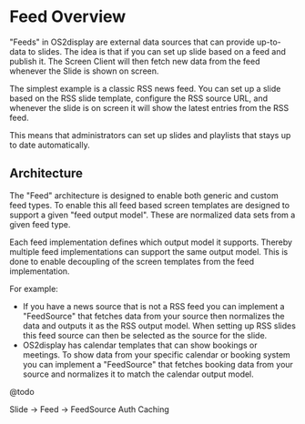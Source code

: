 # Feed Overview

"Feeds" in OS2display are external data sources that can provide up-to-data to slides. The idea is that if you can set 
up slide based on a feed and publish it. The Screen Client will then fetch new data from the feed whenever the Slide is 
shown on screen.

The simplest example is a classic RSS news feed. You can set up a slide based on the RSS slide template, configure the 
RSS source URL, and whenever the slide is on screen it will show the latest entries from the RSS feed.

This means that administrators can set up slides and playlists that stays up to date automatically.

## Architecture

The "Feed" architecture is designed to enable both generic and custom feed types. To enable this all feed based screen 
templates are designed to support a given "feed output model". These are normalized data sets from a given feed type.

Each feed implementation defines which output model it supports. Thereby multiple feed implementations can support the 
same output model. This is done to enable decoupling of the screen templates from the feed implementation. 

For example:

* If you have a news source that is not a RSS feed you can implement a "FeedSource" that fetches data from your source
  then normalizes the data and outputs it as the RSS output model. When setting up RSS slides this feed source can then 
  be selected as the source for the slide.
* OS2display has calendar templates that can show bookings or meetings. To show data from your specific calendar or 
  booking system you can implement a "FeedSource" that fetches booking data from your source and normalizes it to match 
  the calendar output model.

@todo

Slide -> Feed -> FeedSource
Auth
Caching